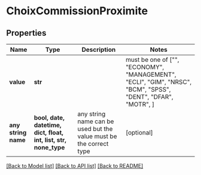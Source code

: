 # ChoixCommissionProximite


## Properties
Name | Type | Description | Notes
------------ | ------------- | ------------- | -------------
**value** | **str** |  |  must be one of ["", "ECONOMY", "MANAGEMENT", "ECLI", "GIM", "NRSC", "BCM", "SPSS", "DENT", "DFAR", "MOTR", ]
**any string name** | **bool, date, datetime, dict, float, int, list, str, none_type** | any string name can be used but the value must be the correct type | [optional]

[[Back to Model list]](../README.md#documentation-for-models) [[Back to API list]](../README.md#documentation-for-api-endpoints) [[Back to README]](../README.md)


